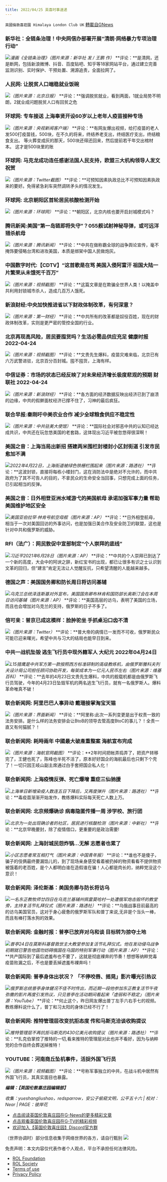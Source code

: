 ```yaml
---
title: 2022/04/25 英喜时事速递
---
```

`英國倫敦喜莊園 Himalaya London Club UK` [轉載自GNews](https://gnews.org/zh-hans/2410781/)

### 新华社：全链条治理！中央网信办部署开展“清朗·网络暴力专项治理行动”
[![](https://express.adobe.com/page/bvFTKA71Vrmye/images/D06203B8-E6B0-4460-894C-B35EF213EB65.jpg?asset_id=1B9CACD0-B161-4DA5-88D8-EBFB5CA6998D&amp;size=2560)](https://express.adobe.com/page/bvFTKA71Vrmye/images/D06203B8-E6B0-4460-894C-B35EF213EB65.jpg?asset_id=1B9CACD0-B161-4DA5-88D8-EBFB5CA6998D&amp;size=600)*漫画《全链条治理》（图片来源：新华社 发 / 王鹏 作）*
**评论：**是清网，还是断网，包括新浪微博、抖音、百度贴吧、知乎等18家网站平台，通过建立完善监测识别、实时保护、干预处置、溯源追责，全面拉网了。

### 人民网: 让脱贫人口端稳就业饭碗
[![](https://express.adobe.com/page/bvFTKA71Vrmye/images/1E87F5A0-C6D0-40AE-817F-CEDB34584B64.jpg?asset_id=C90326F5-F834-4D8E-8B76-9224FA099010&amp;size=1024)](https://express.adobe.com/page/bvFTKA71Vrmye/images/1E87F5A0-C6D0-40AE-817F-CEDB34584B64.jpg?asset_id=C90326F5-F834-4D8E-8B76-9224FA099010&amp;size=1024)*（图片来源：北京日报）*
**评论：**强调脱贫就业，看到两面，1就业局势不明朗，2就业成问题脱贫人口有回贫之危

### 环球网: 专车接送 上海奉贤开设60岁以上老年人疫苗接种专场
[![](https://express.adobe.com/page/bvFTKA71Vrmye/images/9DCA8E0C-BAA2-4C15-B71B-F6F72085C37D.jpg?asset_id=EB5E7784-4B43-4958-8DE7-8F6449C431C3&amp;size=1024)](https://express.adobe.com/page/bvFTKA71Vrmye/images/9DCA8E0C-BAA2-4C15-B71B-F6F72085C37D.jpg?asset_id=EB5E7784-4B43-4958-8DE7-8F6449C431C3&amp;size=1024)*（图片来源：央视新闻客户端）*
**评论：**有网友爆出视频，给打疫苗的老人发500打疫苗钱，500块，在不久的将来，终结养老支出，终结医疗支出，终结粮食支出。 等火葬变成灰的那天，500块还得还回来，然后提前若干年交出棺材本。 这才是500块里的账

### 环球网: 马克龙成功连任感谢法国人民支持，欧盟三大机构领导人发文祝贺
[![](https://express.adobe.com/page/bvFTKA71Vrmye/images/BF2FFFCD-9D5A-43D2-8309-128511C3093B.jpg?asset_id=EFFC30CE-B002-47A8-A1BD-22EF8D317033&amp;size=1024)](https://express.adobe.com/page/bvFTKA71Vrmye/images/BF2FFFCD-9D5A-43D2-8309-128511C3093B.jpg?asset_id=EFFC30CE-B002-47A8-A1BD-22EF8D317033&amp;size=1024)*（图片来源：Twitter截图）*
**评论：**可预知因素执政总比不可预知因素执政来的要好。免得紧急刹车突然调转矛头的情况发生。

### 环球网: 北京朝阳区首轮居民核酸检测开始
[![](https://express.adobe.com/page/bvFTKA71Vrmye/images/671BF3D0-41D2-4157-B2BB-F675068603A9.jpg?asset_id=B6C53BAD-EA94-4556-9A54-3A69B371C756&amp;size=2560)](https://express.adobe.com/page/bvFTKA71Vrmye/images/671BF3D0-41D2-4157-B2BB-F675068603A9.jpg?asset_id=B6C53BAD-EA94-4556-9A54-3A69B371C756&amp;size=500)*（图片来源：环球网）*
**评论：**朝阳区，北京内核也要开启封城模式吗？

### 腾讯新闻:美国“第一岛链即将失守”？055舰试射神秘导弹，或可远洋猎杀航母
[![](https://express.adobe.com/page/bvFTKA71Vrmye/images/26375DEE-91BF-4FB8-97DD-C909FFB86BD4.jpg?asset_id=8901FF10-2313-4D92-AF5F-BA802897B4B3&amp;size=2560)](https://express.adobe.com/page/bvFTKA71Vrmye/images/26375DEE-91BF-4FB8-97DD-C909FFB86BD4.jpg?asset_id=8901FF10-2313-4D92-AF5F-BA802897B4B3&amp;size=641)*（图片来源：腾讯新闻）*
**评论：**中共在做称霸全球的战争舆论宣传，毫不掩饰要侵略台湾和进攻美国，本质是绑架中国人民做炮灰。

### 中国数字时代:【CDTV】“这首歌是在骂 美国入侵阿富汗 祖国大陆一片繁荣从未饿死千百万”
[![](https://express.adobe.com/page/bvFTKA71Vrmye/images/75F9958A-DA26-4A1B-A997-E107815169E0.jpg?asset_id=C2775686-D05B-4886-A878-2F44EADADCB3&amp;size=3154)](https://express.adobe.com/page/bvFTKA71Vrmye/images/75F9958A-DA26-4A1B-A997-E107815169E0.jpg?asset_id=C2775686-D05B-4886-A878-2F44EADADCB3&amp;size=924)*（图片来源：视频截图）*
**评论：**这篇文章是在欺骗全世界人类！以掩盖中共利用封锁城市杀人，造成几百万人饿死。

### 新浪财经:中央加快推进省以下财政体制改革，有何深意？
[![](https://express.adobe.com/page/bvFTKA71Vrmye/images/64DC314F-52B5-46D9-8721-3A7DE79996DB.jpg?asset_id=FE441484-C83C-44A0-AC9E-0C689FDABFAC&amp;size=2560)](https://express.adobe.com/page/bvFTKA71Vrmye/images/64DC314F-52B5-46D9-8721-3A7DE79996DB.jpg?asset_id=FE441484-C83C-44A0-AC9E-0C689FDABFAC&amp;size=270)*（图片来源：第一财经）*
**评论：**中共所有的改革都是奴役百姓，现在的财政体制改革，实则是更严密的管控全国的行业。

### 北京再现高风险，居民要囤货吗？生活必需品供应充足 健康时报 2022-04-24
[![](https://express.adobe.com/page/bvFTKA71Vrmye/images/5805433B-56BB-4483-BC6F-27C1A57ED263.jpg?asset_id=16D454AB-DB9C-4435-BAED-D5AC389424CA&amp;size=2898)](https://express.adobe.com/page/bvFTKA71Vrmye/images/5805433B-56BB-4483-BC6F-27C1A57ED263.jpg?asset_id=16D454AB-DB9C-4435-BAED-D5AC389424CA&amp;size=849)*（图片来源：视频截图）*
**评论：**文贵先生爆料，疫苗灾难来临，北京已有六万武警进驻，北京百分百封城。囤不囤货，上海有样。

### 中信证券：市场的状态已经反映了对未来经济增长极度悲观的预期 财联社 2022-04-24
[![](https://express.adobe.com/page/bvFTKA71Vrmye/images/A1B5F921-D680-4263-AE10-E5FA2600BDF6.png?asset_id=1B845C28-ECD7-41AD-A7F5-6CED94D6C494&amp;size=2560)](https://express.adobe.com/page/bvFTKA71Vrmye/images/A1B5F921-D680-4263-AE10-E5FA2600BDF6.png?asset_id=1B845C28-ECD7-41AD-A7F5-6CED94D6C494&amp;size=550)*（图片来源：新浪财经）*
**评论：**各方面的经济数据反映出经济已到了崩溃的边缘，中共的假擀面杖经济已撑不住了，习神的最后疯狂。

### 联合早报:秦刚吁中美农业合作 减少全球粮食供应不稳定性
[![](https://express.adobe.com/page/bvFTKA71Vrmye/images/127AB6F2-4635-41E5-BDBA-07BFD518B07C.jpg?asset_id=01E5B1AA-E622-455D-9255-7ABE3FBBB98E&amp;size=2560)](https://express.adobe.com/page/bvFTKA71Vrmye/images/127AB6F2-4635-41E5-BDBA-07BFD518B07C.jpg?asset_id=01E5B1AA-E622-455D-9255-7ABE3FBBB98E&amp;size=450)*（图片来源：中共驻美大使馆）*
**评论：**国际社会对邪恶中共的认知已经达成共识，中共还在玩忽悠美国的老套路，这体现出习近平被忽悠得很深啊！

### 美国之音：上海当局出新招 搭建两米围栏封楼封小区封街道 引发市民愈加不满
[![](https://express.adobe.com/page/bvFTKA71Vrmye/images/C456E306-C260-4D42-9F2C-808E625A239F.jpg?asset_id=40C57837-4024-494E-B4F9-47338825A9A6&amp;size=2560)](https://express.adobe.com/page/bvFTKA71Vrmye/images/C456E306-C260-4D42-9F2C-808E625A239F.jpg?asset_id=40C57837-4024-494E-B4F9-47338825A9A6&amp;size=408)*2022年4月22日，上海街道被绿色铁栅栏围起来（图片来源：路透社）*
**评论：**这波封锁，直接将每栋小楼封门，这在消防法中是绝对不允许的，而中共政府为了其不可告人的目的，不拿民众的生命安全当回事，只想完成上面的任务，已引起相当的反弹。

### 美国之音：日外相登亚洲水域游弋的美国航母 承诺加强军事力量 帮助美国维护地区安全
[![](https://express.adobe.com/page/bvFTKA71Vrmye/images/8D58166A-D157-4188-95D3-DF7AAE852B68.jpg?asset_id=6877B4A7-8CDF-40BB-BC24-74BB5F1B5B12&amp;size=2560)](https://express.adobe.com/page/bvFTKA71Vrmye/images/8D58166A-D157-4188-95D3-DF7AAE852B68.jpg?asset_id=6877B4A7-8CDF-40BB-BC24-74BB5F1B5B12&amp;size=408)*美国亚伯拉罕·林肯号航空母舰（图片来源：AP）*
**评论：**日外相登航母，相当于一次对美国回访的外事访问，也是加强日美合作及安全防卫的联盟，这也是针对中共和俄罗斯的威胁。

### RFI（法广）：网民敦促中宣部制定“个人崇拜的底线”
[![](https://express.adobe.com/page/bvFTKA71Vrmye/images/F7471C22-1147-487D-B8AA-C9CCAB977995.jpg?asset_id=D92E6FB6-4E1A-40C1-B6DA-2DA1ED68C2F1&amp;size=2560)](https://express.adobe.com/page/bvFTKA71Vrmye/images/F7471C22-1147-487D-B8AA-C9CCAB977995.jpg?asset_id=D92E6FB6-4E1A-40C1-B6DA-2DA1ED68C2F1&amp;size=719)*习近平2021年6月28日（图片来源：AP）*
**评论：**中共的个人崇拜已到达了一个新的高度，大会中的阿谀之辞，新红宝书的出现，都已让很多有识之士认识到文革的回归，但“建言”肯定无法让人觉醒反抗，只希望清醒的人能越来越多。

### 德国之声：美国国务卿和防长周日将访问基辅
[![](https://express.adobe.com/page/bvFTKA71Vrmye/images/899BC288-B01C-4314-B37F-F602A2CB8D70.jpg?asset_id=74215D8E-F103-4ECD-BDDA-0C6226D390B6&amp;size=2560)](https://express.adobe.com/page/bvFTKA71Vrmye/images/899BC288-B01C-4314-B37F-F602A2CB8D70.jpg?asset_id=74215D8E-F103-4ECD-BDDA-0C6226D390B6&amp;size=340)*乌克兰总统泽连斯基对外宣布，美国国务卿布林肯和国防部长奥斯汀会在本周日访问基辅（图片来源：AP）*
**评论：**美国高层的访乌，表明了美国的立场，而且也会增加对乌克兰的支持，俄罗斯的日子不多了。

### 倍可亲：普京已成这模样：脸肿驼坐 手抓桌沿口齿不清
[![](https://express.adobe.com/page/bvFTKA71Vrmye/images/E97E0322-8D56-404D-A403-277EACBC8BA6.jpg?asset_id=DE72AB6A-CE07-43D9-AB5D-AA52A8AD4690&amp;size=2560)](https://express.adobe.com/page/bvFTKA71Vrmye/images/E97E0322-8D56-404D-A403-277EACBC8BA6.jpg?asset_id=DE72AB6A-CE07-43D9-AB5D-AA52A8AD4690&amp;size=680)*（图片来源：Twitter）*
**评论：**普大帝的病情已一发而不可收，俄罗斯民众可能已迎来曙光，希望中共与习大的结局也能早日到来。

### 中共一战机坠毁 逃生飞行员中现外籍军人 大纪元 2022年04月24日
[![](https://express.adobe.com/page/bvFTKA71Vrmye/images/55609DFF-3BCC-45B4-9984-98386DA43241.jpg?asset_id=5AD4E3A4-E41E-4746-B304-9FA4F10B1A14&amp;size=2560)](https://express.adobe.com/page/bvFTKA71Vrmye/images/55609DFF-3BCC-45B4-9984-98386DA43241.jpg?asset_id=5AD4E3A4-E41E-4746-B304-9FA4F10B1A14&amp;size=450)*L15猎鹰是中共军方第一款按照西方标准研制的高级教练机，由俄罗斯雅科夫列夫设计局公司担任顾问协助开发，每架成本为一亿元人民币左右（图片来源：维基百科）*
**评论：**去年的4月23日文贵先生爆料，中共的舰载机都是由俄罗斯飞行员驾驶，今年的4月23日坠毁军机的两名逃生飞行员，就有一名俄罗斯人。爆料革命唯真不破！

### 联合新闻网: 阿里巴巴人事异动 戴珊接掌淘宝天猫
[![](https://express.adobe.com/page/bvFTKA71Vrmye/images/717757D7-81E7-4E61-87B1-CBE1253094C4.jpg?asset_id=6EE5AC62-E3E9-48C1-9EF4-BCA975C6E21A&amp;size=2560)](https://express.adobe.com/page/bvFTKA71Vrmye/images/717757D7-81E7-4E61-87B1-CBE1253094C4.jpg?asset_id=6EE5AC62-E3E9-48C1-9EF4-BCA975C6E21A&amp;size=320)*（图片来源：界面新闻）*
**评论：**阿里称:此次一系列变更是出于权责一致的法务安排。是什么样的法务安排会让BtoB的领导去管高度BtoC的事儿？！全责一直又有何猫腻？！

### 联合新闻网: 耗時兩年 中國最大破產重整案 海航宣布完成
[![](https://express.adobe.com/page/bvFTKA71Vrmye/images/8F3A160D-B6F2-467F-9665-BEC5D7412A8D.png?asset_id=790B37C8-CADE-459D-8167-2E6DD90FC2CB&amp;size=2560)](https://express.adobe.com/page/bvFTKA71Vrmye/images/8F3A160D-B6F2-467F-9665-BEC5D7412A8D.png?asset_id=790B37C8-CADE-459D-8167-2E6DD90FC2CB&amp;size=831)*（图片来源：海航官网截图）*
**评论：**2年时间把帐弄捣弄了，把资产转移完了，王健也死了，陈峰也半死不活了，原本好好国企的海航最后也只剩下个壳了！一切只因王岐山副主席通过白手套把国企私人化！

### 联合新闻网: 上海疫情反弹、死亡爆增 重症三仙驰援
[![](https://express.adobe.com/page/bvFTKA71Vrmye/images/21A643C9-0943-4220-9FF7-4C010FE6C895.jpg?asset_id=D58F64C9-45DD-483F-A232-C7F3C33A9B00&amp;size=2560)](https://express.adobe.com/page/bvFTKA71Vrmye/images/21A643C9-0943-4220-9FF7-4C010FE6C895.jpg?asset_id=D58F64C9-45DD-483F-A232-C7F3C33A9B00&amp;size=799)*上海单日新增染疫人数连五日下降后，又再度弹升（图片来源：路透社）*
**评论：**毒疫苗渐渐开始发作，教练爆料实际每天死亡人数上万。

### 联合新闻网: 北京频爆确诊 病毒隐匿传播一周 涉学校、旅行团
[![](https://express.adobe.com/page/bvFTKA71Vrmye/images/88114E11-775E-436E-9BB4-AA12887F7C74.png?asset_id=F79B49C8-69AE-4D73-9373-0DA15414D188&amp;size=2560)](https://express.adobe.com/page/bvFTKA71Vrmye/images/88114E11-775E-436E-9BB4-AA12887F7C74.png?asset_id=F79B49C8-69AE-4D73-9373-0DA15414D188&amp;size=799)*北京为一处出现确诊者的社区，居民进行核酸检测（图片来源：中新社）*
**评论：**北京早晚要封，除了疫情借口，更重要的是政治需要!

### 联合新闻网: 上海封城民怨炸锅…无解 志愿者也累了
[![](https://express.adobe.com/page/bvFTKA71Vrmye/images/14EC4DBD-97EA-4F24-BAC2-0DFAF3B9D6E0.png?asset_id=62889545-A436-4992-A8FC-83EFFD521E1D&amp;size=2560)](https://express.adobe.com/page/bvFTKA71Vrmye/images/14EC4DBD-97EA-4F24-BAC2-0DFAF3B9D6E0.png?asset_id=62889545-A436-4992-A8FC-83EFFD521E1D&amp;size=660)*小区志愿者常互相打气（图片来源：中国青年报）*
**评论：**谁也不是傻子，骗子的伎俩最终要漏馅儿的，到了现场亲身感受看着被扔掉的物资看看不提供物资被饿着的老百姓，是个人都明白谁在造假谁在骗！人心都是肉长的，纳粹党没这个意识！

### 联合新闻网: 泽伦斯基：美国务卿与防长将访乌
[![](https://express.adobe.com/page/bvFTKA71Vrmye/images/98D4AA96-E81E-4A5F-A881-45292BEE5A36.jpg?asset_id=9773864A-90FC-4798-906B-72A5F735A20E&amp;size=2560)](https://express.adobe.com/page/bvFTKA71Vrmye/images/98D4AA96-E81E-4A5F-A881-45292BEE5A36.jpg?asset_id=9773864A-90FC-4798-906B-72A5F735A20E&amp;size=799)*一名东正教牧师廿四日在乌克兰基辅州佩雷莫哈村一处遭俄军炮击毁坏的教堂旁，主持复活节礼拜仪式（图片来源：路透社）*
**评论：**乌俄战事目前最高的的访乌美国官员，这对于身心疲惫的俄罗斯军队和普丁来说,无非是个当头一棒，而且有棒打落水狗的效果。

### 联合新闻网: 金融时报：普亭已放弃对乌和谈 目标转为掠夺土地
[![](https://express.adobe.com/page/bvFTKA71Vrmye/images/8B5605E3-D7EA-4F5A-A67F-833E9FE1C145.jpg?asset_id=8A832553-3C45-426F-B9C2-4DC763F9A835&amp;size=2560)](https://express.adobe.com/page/bvFTKA71Vrmye/images/8B5605E3-D7EA-4F5A-A67F-833E9FE1C145.jpg?asset_id=8A832553-3C45-426F-B9C2-4DC763F9A835&amp;size=799)*普亭24日在莫斯科基督救世主大教堂参加复活节礼拜仪式。他在发动侵乌战争初期就已警告他国勿妨碍俄国在乌国的特别军事行动（图片来源：AP）*
**评论：**共产国际到了最后遮羞布也不要了，这就是彻底裸奔的节奏！想想等纳粹党毒疫苗败漏之后，不也是要丢掉遮羞布裸奔吗！

### 联合新闻网: 普亭身体出状况？ 「不停咬唇、摇晃」影片曝光引热议
[![](https://express.adobe.com/page/bvFTKA71Vrmye/images/CFAD4842-52A6-4BB5-98FA-183EFD8F75F7.png?asset_id=906E498E-DB19-4AD4-8441-50353D04337B&amp;size=2560)](https://express.adobe.com/page/bvFTKA71Vrmye/images/CFAD4842-52A6-4BB5-98FA-183EFD8F75F7.png?asset_id=906E498E-DB19-4AD4-8441-50353D04337B&amp;size=639)*俄罗斯总统普亭身体健况不佳不时传出，而近期一段他参加东正教复活节午夜弥撒的影片再度引发热议，只见普亭在活动期间看起来「虚弱和不稳定」（图片来源：YouTube）*
**评论：**何止这个，昨日网友爆出普丁左手六右手七的视频。教练爆料说什么了，普丁和习太阳的身体已经不行了！

### 联合新闻网: 推特管理层改变抗拒态度 传和马斯克洽谈收购提议
[![](https://express.adobe.com/page/bvFTKA71Vrmye/images/FCFC571E-7513-4A6A-9786-8F06114F6693.jpg?asset_id=82444E9F-01D0-420D-B641-00D56575545B&amp;size=2560)](https://express.adobe.com/page/bvFTKA71Vrmye/images/FCFC571E-7513-4A6A-9786-8F06114F6693.jpg?asset_id=82444E9F-01D0-420D-B641-00D56575545B&amp;size=798)*推特管理层不再抗拒马斯克的430亿美元收购提议（图片来源：路透社）*
**评论：**扎克伯掌控了推特的一切,看来推特的管理层对此也并不看好，因为与纳粹党的合作自终会葬送掉推特！

### YOUTUBE：河南商丘坠机事件，活捉外国飞行员
[![](https://express.adobe.com/page/bvFTKA71Vrmye/images/A14FED72-3744-4F31-91DF-CD3B7678E7AD.jpg?asset_id=30AEE903-5B2F-4963-98D7-DC01A76AAA5D&amp;size=4550)](https://express.adobe.com/page/bvFTKA71Vrmye/images/A14FED72-3744-4F31-91DF-CD3B7678E7AD.jpg?asset_id=30AEE903-5B2F-4963-98D7-DC01A76AAA5D&amp;size=1024)*（图片来源：视频截图）*
**评论：**号称军事独立的中共，在战斗机中居然有外国飞行员，其真实面目也暴露。

***编辑：【英国伦敦喜庄园编辑部】***

*收集：yueshangliushao，redsparrow，安公子偷窥文明，公平五十六 | 校对：Near | PAGE：彼岸花*

- [点击阅读英国伦敦喜庄园在G-News的更多精彩文章](https://gnews.org/zh-hans/author/himalaya_hawk/)
- [点击观看英国伦敦喜庄园在G-TV的精彩视频](https://gtv.org/web/#/UserInfo/5ee680a45bd6f123dd104807)
- [欢迎加入【英国伦敦喜庄园】Discord官方群](https://discord.gg/VsNaHaMUsy)


（世界协调时）部分信息收集于网络世界的各方，请自行甄别
[![](https://express.adobe.com/page/bvFTKA71Vrmye/images/911715BB-FF01-4763-8832-B49086BAFA3D.jpg?asset_id=209C40BE-726F-43A0-8E7F-720F67969D88&amp;size=1024)](https://express.adobe.com/page/bvFTKA71Vrmye/images/911715BB-FF01-4763-8832-B49086BAFA3D.jpg?asset_id=209C40BE-726F-43A0-8E7F-720F67969D88&amp;size=1024)
 

免责声明：本文内容仅代表作者个人观点，平台不承担任何法律风险。

- [ROL Foundation](https://rolfoundation.org/)
- [ROL Society](https://rolsociety.org/)
- [Terms of use](https://gnews.org/terms-of-use-3/)
- [Privacy Policy](https://gnews.org/privacy-policy/)
